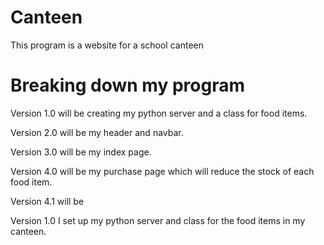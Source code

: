 # Canteen
This program is a website for a school canteen

# Breaking down my program
Version 1.0 will be creating my python server and a class for food items.

Version 2.0 will be my header and navbar.

Version 3.0 will be my index page.

Version 4.0 will be my purchase page which will reduce the stock of each food item.

Version 4.1 will be 




Version 1.0
  I set up my python server and class for the food items in my canteen.
